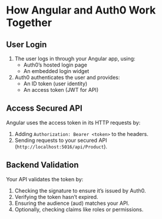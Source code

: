 # How Angular and Auth0 Work Together

## User Login

1. The user logs in through your Angular app, using:
   - Auth0’s hosted login page
   - An embedded login widget
2. Auth0 authenticates the user and provides:
   - An ID token (user identity)
   - An access token (JWT for API)

## Access Secured API

Angular uses the access token in its HTTP requests by:

1. Adding `Authorization: Bearer <token>` to the headers.
2. Sending requests to your secured API (`http://localhost:5016/api/Product`).

## Backend Validation

Your API validates the token by:

1. Checking the signature to ensure it’s issued by Auth0.
2. Verifying the token hasn’t expired.
3. Ensuring the audience (aud) matches your API.
4. Optionally, checking claims like roles or permissions.

